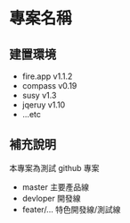 # 專案名稱

## 建置環境
+ fire.app v1.1.2
+ compass v0.19
+ susy v1.3
+ jqeruy v1.10
+ ...etc

## 補充說明
本專案為測試 github 專案

+ master 主要產品線
+ devloper 開發線
+ feater/... 特色開發線/測試線
